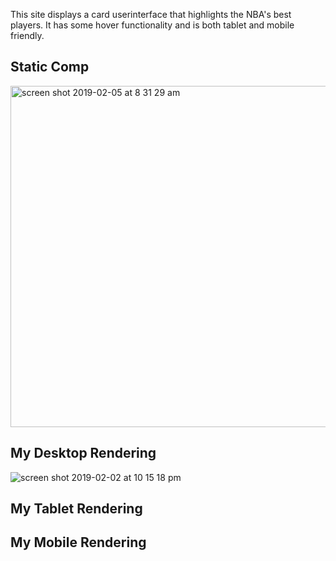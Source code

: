 
This site displays a card userinterface that highlights the NBA's best players. It has some hover functionality and is 
both tablet and mobile friendly. 


## Static Comp
<img width="546" alt="screen shot 2019-02-05 at 8 31 29 am" src="https://user-images.githubusercontent.com/42000931/52283929-aaa2d080-2920-11e9-96ba-239368e42896.png">


## My Desktop Rendering
![screen shot 2019-02-02 at 10 15 18 pm](https://user-images.githubusercontent.com/42000931/52284463-acb95f00-2921-11e9-9b7f-656425817334.png)

## My Tablet Rendering


## My Mobile Rendering
